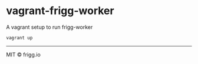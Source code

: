 # vagrant-frigg-worker
A vagrant setup to run frigg-worker

```bash
vagrant up
```

--------------

MIT © frigg.io
